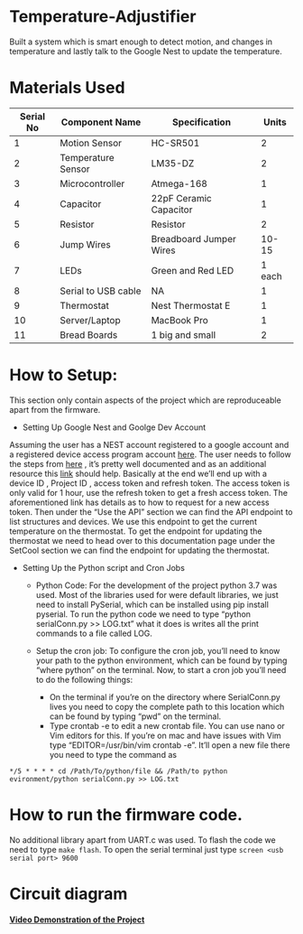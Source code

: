 # Temperature-Adjustifier
Built a system which is smart enough to detect motion, and changes in temperature and lastly talk to the Google Nest to update the temperature. 

# Materials Used
Serial No     | Component Name | Specification | Units   
------------- | ------------- | ------------- | -------------
1  | Motion Sensor | HC-SR501  | 2
2  | Temperature Sensor  | LM35-DZ  | 2
3  | Microcontroller  | Atmega-168  | 1
4  | Capacitor  | 22pF Ceramic Capacitor  | 1
5  | Resistor  | Resistor  | 2
6  | Jump Wires  | Breadboard Jumper Wires  | 10-15
7  | LEDs  | Green and Red LED | 1 each
8  | Serial to USB cable  | NA  | 1
9  | Thermostat  | Nest Thermostat E  | 1
10  | Server/Laptop  | MacBook Pro  | 1
11  | Bread Boards  | 1 big and small | 2

# How to Setup:
This section only contain aspects of the project which are reproduceable apart from the firmware. 
* Setting Up Google Nest and Goolge Dev Account

Assuming the user has a NEST account registered to a google account and a registered device
access program account [here](https://console.nest.google.com/device-access).
The user needs to follow the steps from [here](https://developers.google.com/nest/device-access/get-started) , it’s pretty well documented and as an additional
resource this [link](https://www.youtube.com/watch?v=_Wex2SLmEJ8&list=WL&index=106&t=348s) should help.
Basically at the end we’ll end up with a device ID , Project ID , access token and refresh token.
The access token is only valid for 1 hour, use the refresh token to get a fresh access token. The
aforementioned link has details as to how to request for a new access token.
Then under the “Use the API” section we can find the API endpoint to list structures and devices.
We use this endpoint to get the current temperature on the thermostat.
To get the endpoint for updating the thermostat we need to head over to this documentation page
under the SetCool section we can find the endpoint for updating the thermostat.

* Setting Up the Python script and Cron Jobs
  * Python Code:
     For the development of the project python 3.7 was used. Most of the libraries used for were
default libraries, we just need to install PySerial, which can be installed using pip install pyserial.
To run the python code we need to type “python serialConn.py >> LOG.txt” what it does is
writes all the print commands to a file called LOG.

  * Setup the cron job:
     To configure the cron job, you’ll need to know your path to the python environment, which can
be found by typing “where python” on the terminal. Now, to start a cron job you’ll need to do the
following things:
      * On the terminal if you’re on the directory where SerialConn.py lives you need to copy the
complete path to this location which can be found by typing “pwd” on the terminal.
      * Type crontab -e to edit a new crontab file. You can use nano or Vim editors for this. If
you’re on mac and have issues with Vim type “EDITOR=/usr/bin/vim crontab -e”. It’ll
open a new file there you need to type the command as 

```
*/5 * * * * cd /Path/To/python/file && /Path/to python evironment/python serialConn.py >> LOG.txt
```


# How to run the firmware code.

No additional library apart from UART.c was used. To flash the code we need to type `make
flash`. To open the serial terminal just type `screen <usb serial port> 9600`


# Circuit diagram

#### [Video Demonstration of the Project](https://www.youtube.com/watch?v=9yAFCZDqVdw "Named link title")


